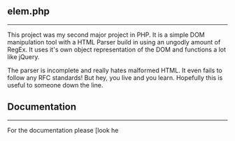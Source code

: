 elem.php
-------------
--------------------
This project was my second major project in PHP.  It is a simple DOM manipulation tool with a HTML Parser build in using an ungodly amount of  RegEx. It uses it's own object representation of the DOM and functions a lot like jQuery. 

The parser is incomplete and really hates malformed HTML. It even fails to follow any RFC standards! But hey, you live and you learn. Hopefully this is useful to someone down the line. 

Documentation
-------------
-------
For the documentation please [look he